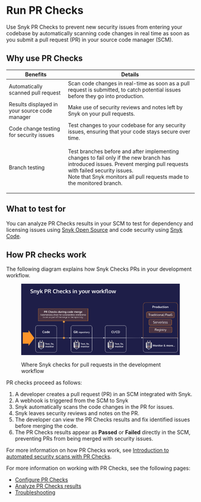 # Run PR Checks

Use Snyk PR Checks to prevent new security issues from entering your codebase by automatically scanning code changes in real time as soon as you submit a pull request (PR) in your source code manager (SCM).

## Why use PR Checks

| Benefits                                      | Details                                                                                                                                                                                                                                                 |
| --------------------------------------------- | ------------------------------------------------------------------------------------------------------------------------------------------------------------------------------------------------------------------------------------------------------- |
| Automatically scanned pull request            | Scan code changes in real-time as soon as a pull request is submitted, to catch potential issues before they go into production.                                                                                                                        |
| Results displayed in your source code manager | Make use of security reviews and notes left by Snyk on your pull requests.                                                                                                                                                                              |
| Code change testing for security issues       | Test changes to your codebase for any security issues, ensuring that your code stays secure over time.                                                                                                                                                  |
| Branch testing                                | <p>Test branches before and after implementing changes to fail only if the new branch has introduced issues. Prevent merging pull requests with failed security issues. <br>Note that Snyk monitors all pull requests made to the monitored branch.</p> |

## What to test for

You can analyze PR Checks results in your SCM to test for dependency and licensing issues using [Snyk Open Source](../snyk-open-source/) and code security using [Snyk Code](../snyk-code/).

## How PR checks work

The following diagram explains how Snyk Checks PRs in your development workflow.

<figure><img src="../../.gitbook/assets/Screenshot 2022-09-20 at 11.27.44 (1) (1).png" alt="Where Snyk checks for pull requests in the development workflow."><figcaption><p>Where Snyk checks for pull requests in the development workflow</p></figcaption></figure>

PR checks proceed as follows:

1. A developer creates a pull request (PR) in an SCM integrated with Snyk.
2. A webhook is triggered from the SCM to Snyk
3. Snyk automatically scans the code changes in the PR for issues.
4. Snyk leaves security reviews and notes on the PR.
5. The developer can view the PR Checks results and fix identified issues before merging the code.
6. The PR Checks results appear as **Passed** or **Failed** directly in the SCM, preventing PRs from being merged with security issues.

For more information on how PR Checks work, see [Introduction to automated security scans with PR Checks](../../scan-applications/run-pr-checks/introduction-to-automated-security-scans-with-pr-checks.md).

For more information on working with PR Checks, see the following pages:

* [Configure PR Checks](configure-pr-checks.md)
* [Analyze PR Checks results](../../scan-applications/run-pr-checks/analyze-pr-checks-results.md)
* [Troubleshooting](../../scan-applications/run-pr-checks/troubleshooting.md)
